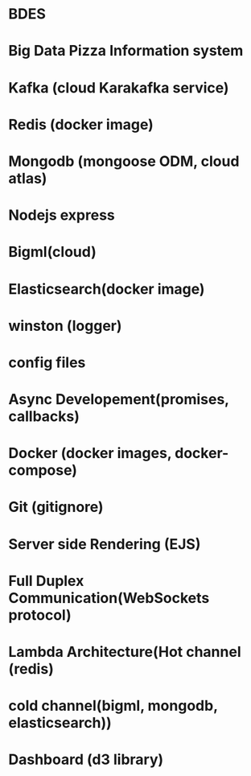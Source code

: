 # BDES
# Big Data Pizza Information system
# Kafka (cloud Karakafka service)
# Redis (docker image)
# Mongodb (mongoose ODM, cloud atlas)
# Nodejs express 
# Bigml(cloud)
# Elasticsearch(docker image)
# winston (logger)
# config files
# Async Developement(promises, callbacks)
# Docker (docker images, docker-compose)
# Git (gitignore)
# Server side Rendering (EJS)
# Full Duplex Communication(WebSockets protocol)
# Lambda Architecture(Hot channel (redis)
# cold channel(bigml, mongodb, elasticsearch))
# Dashboard (d3 library)
